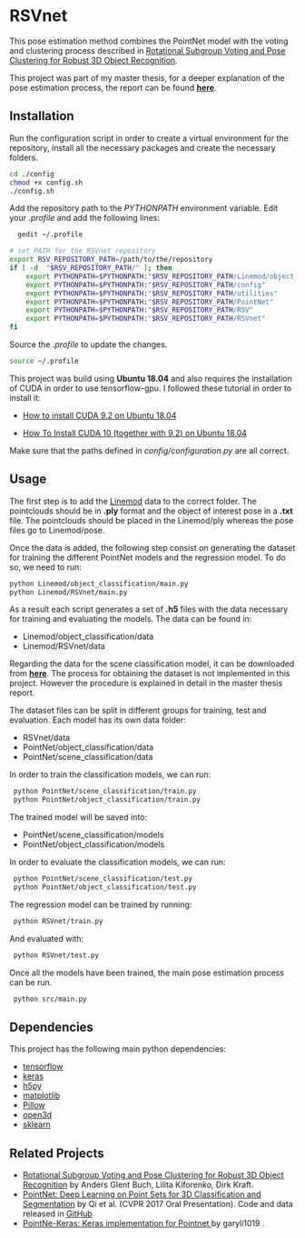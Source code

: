 # RSVnet

This pose estimation method combines the PointNet model with the voting and clustering process described in [Rotational Subgroup Voting and Pose Clustering for Robust 3D Object Recognition](http://openaccess.thecvf.com/content_ICCV_2017/papers/Buch_Rotational_Subgroup_Voting_ICCV_2017_paper.pdf).

This project was part of my master thesis, for a deeper explanation of the pose estimation process, the report can be found [**here**](https://drive.google.com/file/d/19ugY-eDmjGruppoCufYvgZsz8mI4UjDE/view?usp=sharing).

## Installation

Run the configuration script in order to create a virtual environment for the repository, install all the necessary packages and create the necessary folders.

```bash
cd ./config
chmod +x config.sh
./config.sh
```

Add the repository path to the *PYTHONPATH* environment variable.
Edit your *.profile* and add the following lines:

```bash
  gedit ~/.profile
```

```bash
# set PATH for the RSVnet repository
export RSV_REPOSITORY_PATH=/path/to/the/repository
if [ -d  "$RSV_REPOSITORY_PATH/" ]; then
    export PYTHONPATH=$PYTHONPATH:"$RSV_REPOSITORY_PATH/Linemod/object_classification"
    export PYTHONPATH=$PYTHONPATH:"$RSV_REPOSITORY_PATH/config"
    export PYTHONPATH=$PYTHONPATH:"$RSV_REPOSITORY_PATH/utilities"
    export PYTHONPATH=$PYTHONPATH:"$RSV_REPOSITORY_PATH/PointNet"
    export PYTHONPATH=$PYTHONPATH:"$RSV_REPOSITORY_PATH/RSV"
    export PYTHONPATH=$PYTHONPATH:"$RSV_REPOSITORY_PATH/RSVnet"
fi
```

Source the *.profile* to update the changes.

```bash
source ~/.profile
```

This project was build using **Ubuntu 18.04** and  also requires the installation of CUDA in order to use tensorflow-gpu.  I followed these tutorial in order to install it:

* [How to install CUDA 9.2 on Ubuntu 18.04](https://www.pugetsystems.com/labs/hpc/How-to-install-CUDA-9-2-on-Ubuntu-18-04-1184/)

* [How To Install CUDA 10 (together with 9.2) on Ubuntu 18.04](https://www.pugetsystems.com/labs/hpc/How-To-Install-CUDA-10-together-with-9-2-on-Ubuntu-18-04-with-support-for-NVIDIA-20XX-Turing-GPUs-1236/)

Make sure that the paths defined in *config/configuration.py* are all correct.

## Usage
The first step is to add the [Linemod](http://campar.in.tum.de/Main/StefanHinterstoisser) data to the correct folder. The pointclouds should be in **.ply** format and the object of interest pose in a **.txt** file. 
The pointclouds should be placed in the Linemod/ply whereas the pose files go to Linemod/pose. 

Once the data is added, the following step consist on generating the dataset for training the different PointNet models and the regression model. To do so, we need to run: 
```sh
python Linemod/object_classification/main.py 
python Linemod/RSVnet/main.py 
```
As a result each script generates a set of **.h5** files with the data necessary for training and evaluating the models. The data can be found in:

* Linemod/object_classification/data 
* Linemod/RSVnet/data

Regarding the data for the scene classification model, it can be downloaded from **[here](https://drive.google.com/file/d/1Sw7GWFoa42TzzC4roF6dawRPTY-nc_4b/view?usp=sharing)**. The process for obtaining the dataset is not implemented in this project. However the procedure is explained in detail in the master thesis report.

The dataset files can be split in different groups for training, test and evaluation. Each model has its own data folder: 

* RSVnet/data
* PointNet/object_classification/data
* PointNet/scene_classification/data

In order to train the classification models, we can run:

```sh
 python PointNet/scene_classification/train.py 
 python PointNet/object_classification/train.py 
```

The trained model will be saved into:

* PointNet/scene_classification/models
* PointNet/object_classification/models

In order to evaluate the classification models, we can run:

```sh
 python PointNet/scene_classification/test.py 
 python PointNet/object_classification/test.py 
```

The regression model can be trained by running:

```sh
 python RSVnet/train.py 
```

And evaluated with:
```sh
 python RSVnet/test.py 
```

Once all the models have been trained, the main pose estimation process can be run.

```sh
 python src/main.py 
```
## Dependencies

This project has the following main python dependencies:

* [tensorflow](https://www.tensorflow.org/)
* [keras](https://keras.io/)
* [h5py](https://www.h5py.org/)
* [matplotlib](https://matplotlib.org/)
* [Pillow](https://python-pillow.org/)
* [open3d](open3d.org/)
* [sklearn](https://scikit-learn.org/stable/index.html/)

## Related Projects

* <a href="http://openaccess.thecvf.com/content_ICCV_2017/papers/Buch_Rotational_Subgroup_Voting_ICCV_2017_paper.pdf" target="_blank">
  Rotational Subgroup Voting and Pose Clustering for Robust 3D Object Recognition</a>
  by Anders Glent Buch,  Lilita Kiforenko,  Dirk Kraft.
  
* <a href="http://stanford.edu/~rqi/pointnet" target="_blank">
  PointNet: Deep Learning on Point Sets for 3D Classification and Segmentation</a> by Qi et al. (CVPR 2017 Oral Presentation).
  Code and data released in <a href="https://github.com/charlesq34/pointnet">GitHub</a>

* <a href="https://github.com/garyli1019/pointnet-keras" target="_blank">
  PointNe-Keras: Keras implementation for Pointnet </a>
  by  garyli1019 .
